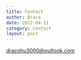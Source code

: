 ```yaml
---
title: Contact
author: Draco
date: 2022-04-11
category: Contact
layout: post
---
```


dracohu3000@outlook.com
